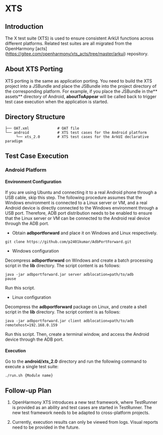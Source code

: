 # XTS

## Introduction
The X test suite (XTS) is used to ensure consistent ArkUI functions across different platforms. Related test suites are all migrated from the OpenHarmony [acts] (https://gitee.com/openharmony/xts_acts/tree/master/arkui) repository.

## About XTS Porting

XTS porting is the same as application porting. You need to build the XTS project into a JSBundle and place the JSBundle into the project directory of the corresponding platform. For example, if you place the JSBundle in the** assets** directory of Android, **aboutToAppear** will be called back to trigger test case execution when the application is started.

## Directory Structure

```
├── OAT.xml             # OAT file
└── android             # XTS test cases for the Android platform
     └── xts_2.0        # XTS test cases for the ArkUI declarative paradigm
```

## Test Case Execution

### Android Platform

#### Environment Configuration

If you are using Ubuntu and connecting it to a real Android phone through a USB cable, skip this step. The following procedure assumes that the Windows environment is connected to a Linux server or VM, and a real Android device is directly connected to the Windows environment through a USB port. Therefore, ADB port distribution needs to be enabled to ensure that the Linux server or VM can be connected to the Android real device through the ADB port.

* Obtain **adbportforward** and place it on Windows and Linux respectively.
```
git clone https://github.com/p2401kumar/AdbPortForward.git
```

* Windows configuration

Decompress **adbportforward** on Windows and create a batch processing script in the **lib** directory. The script content is as follows:
```
java -jar adbportforward.jar server adblocation=path/to/adb
pause
```
Run this script.

* Linux configuration

Decompress the **adbportforward** package on Linux, and create a shell script in the **lib** directory. The script content is as follows:
```
java -jar adbportforward.jar client adblocation=path/to/adb remotehost=192.168.0.159

```
Run this script. Then, create a terminal window, and access the Android device through the ADB port.

#### Execution

Go to the **android/xts_2.0** directory and run the following command to execute a single test suite:

```
./run.sh {Module name}
```

## Follow-up Plan

1. OpenHarmony XTS introduces a new test framework, where TestRunner is provided as an ability and test cases are started in TestRunner. The new test framework needs to be adapted to cross-platform projects.

2. Currently, execution results can only be viewed from logs. Visual reports need to be provided in the future.
